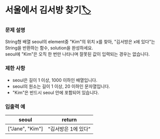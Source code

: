 # 서울에서 김서방 찾기[🏷️](https://programmers.co.kr/learn/courses/30/lessons/12919)

### 문제 설명
String형 배열 seoul의 element중 "Kim"의 위치 x를 찾아, "김서방은 x에 있다"는  
String을 반환하는 함수, solution을 완성하세요.  
seoul에 "Kim"은 오직 한 번만 나타나며 잘못된 값이 입력되는 경우는 없습니다.

### 제한 사항
- seoul은 길이 1 이상, 1000 이하인 배열입니다.
- seoul의 원소는 길이 1 이상, 20 이하인 문자열입니다.
- "Kim"은 반드시 seoul 안에 포함되어 있습니다.

### 입출력 예
seoul | return
---|---
["Jane", "Kim"] | "김서방은 1에 있다"
